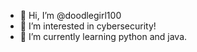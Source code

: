 - 👋 Hi, I’m @doodlegirl100
- 👀 I’m interested in cybersecurity!
- 🌱 I’m currently learning python and java.

<!---
doodlegirl100/doodlegirl100 is a ✨ special ✨ repository because its `README.md` (this file) appears on your GitHub profile.
You can click the Preview link to take a look at your changes.
--->
